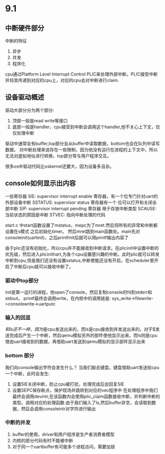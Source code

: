 # 9.1
## 中断硬件部分
中断的特征
1. 异步
2. 并发
3. 程序化

cpu通过Platform Level Interrupt Control PLIC来处理外部中断。PLIC接受中断并将其传递到对应的cpu上，对应的cpu会对中断进行claim.

## 设备驱动概述
驱动大部分分为两个部分:
1. 顶部一般是read write等接口
2. 底部一般是handler，cpu接受到中断会调用这个handler,他不关心上下文，仅仅处理中断

驱动中通常会有buffer,top部分会从buffer中读取数据，bottom也会在队列中读写数据。
对中断处理来说存在一些限制，因为他没有运行在进程的上下文中，所以无法对虚拟地址进行转换。top部分常与用户程序交互。

很多os中驱动代码比oskernel还要大，因为设备多且杂。

## console如何显示出内容
一些寄存器
SIE: supervisor interrupt enable 寄存器，有一个位专门针对uart的外部设备中断
SSTATUS: supervisor status 寄存器有一个 位可以打开和关闭全部中断
SIP: supervisor interrupt pending 寄存器 用于存放中断类型
SCAUSE: 当前状态的原因是中断
STVEC: 指向中断处理的代码

start.c 中start函数设置了mstatus，mepc为了mret.然后将所有的异常和中断都设置在s模式
之后初始化timer。 然后mret跳到main函数处。main先对consoleinit(uartinit)，之后printfinit后就可以用printf输出内容了

由于plic还没有初始化，所以cpu并不能接收到中断请求。在plicinit中设置中断的优先级，然后进入plicinithart,为各个cpu设置感兴趣的中断。此时plic就可以转发中断到cpu,但是我们还没有设置sstatus,中断使能还没有开启。在scheduler里开启了中断后cpu就可以接收中断了。

### 驱动中top部分
init是第一运行的进程，他open了console，然后复制console的fd到stderr和stdout。
printf最终会调用write，在内核中的调用链是:
sys_write->filewrite->consolewrite->uartputc


### 输入的回显
$和ls还不一样，因为$是cpu发送出来的，而ls是cpu接收到并发送出来的。对于$发送完成后产生一个中断，然后qemu模拟另外的部件使他显示出来。而ls则是cpu借由uart接收到的数据，再借助uart发送到qemu模拟的显示部件显示出来

### bottom 部分
我们向console输出字符会发生什么？
当我们敲击键盘，键盘借助uart发送给cpu一个中断，此时会发生:
1. 设置SIE关闭中断，防止cpu被打扰，处理完成后会回复SIE
2. 设置SEPC保存断点，保护现场并跳转到对应的vec程序中
在处理程序中我们最终会调用devintr,在该函数内会使用plic_claim函数接收中断，并判断中断的类型。调用对应的处理函数.由于我们输入了ls,然后buffer非空，会读取到数据，然后会调用consoleintr对字符进行输出

### 中断的并发
1. buffer的使用，driver和用户程序是生产者消费者模型
2. 内核的部分代码有时不能被中断
3. 对于同一个uartbuffer有可能多个进程访问，需要加锁

